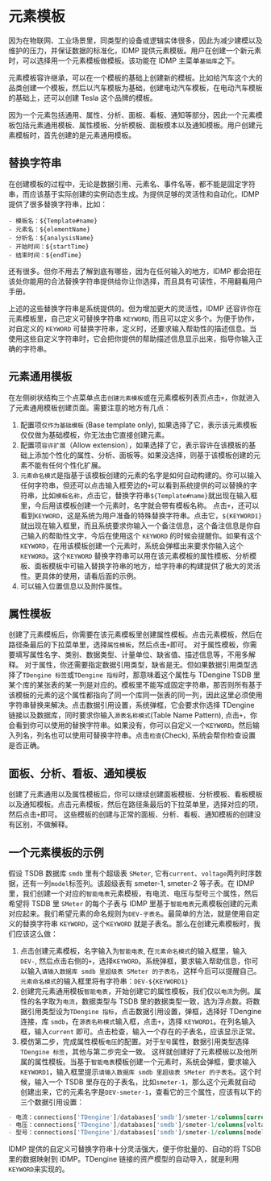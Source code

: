 # 元素模板

因为在物联网、工业场景里，同类型的设备或逻辑实体很多，因此为减少建模以及维护的压力，并保证数据的标准化，IDMP 提供元素模板。用户在创建一个新元素时，可以选择用一个元素模板做模板。该功能在 IDMP 主菜单`基础库`之下。

元素模板容许继承，可以在一个模板的基础上创建新的模板。比如给汽车这个大的品类创建一个模板，然后以汽车模板为基础，创建电动汽车模板，在电动汽车模板的基础上，还可以创建 Tesla 这个品牌的模板。

因为一个元素包括通用、属性、分析、面板、看板、通知等部分，因此一个元素模板包括元素通用模板、属性模板、分析模板、面板模本以及通知模板。用户创建元素模板时，首先创建的是元素通用模板。

## 替换字符串

在创建模板的过程中，无论是数据引用、元素名、事件名等，都不能是固定字符串，而应该基于实际创建的实例动态生成。为提供足够的灵活性和自动化，IDMP 提供了很多替换字符串，比如：

```shell
- 模板名：${Template#name}
- 元素名：${elementName}
- 分析名：${analysisName}
- 开始时间：${startTime}
- 结束时间：${endTime}
```

还有很多。但你不用去了解到底有哪些，因为在任何输入的地方，IDMP 都会把在该处你能用的合法替换字符串提供给你让你选择，而且具有可读性，不用翻看用户手册。

上述的这些替换字符串是系统提供的。但为增加更大的灵活性，IDMP 还容许你在元素模板里，自己定义可替换字符串 `KEYWORD`,  而且可以定义多个。为便于协作，对自定义的 `KEYWORD` 可替换字符串，定义时，还要求输入帮助性的描述信息。当使用这些自定义字符串时，它会把你提供的帮助描述信息显示出来，指导你输入正确的字符串。

## 元素通用模板

在左侧树状结构三个点菜单点击`创建元素模板`或在元素模板列表页点击`+`，你就进入了元素通用模板创建页面。需要注意的地方有几点：

1. 配置项`仅作为基础模板` (Base template only),  如果选择了它，表示该元素模板仅仅做为基础模板，你无法由它直接创建元素。
2. 配置项`容许扩展`（Allow extension），如果选择了它，表示容许在该模板的基础上添加个性化的属性、分析、面板等。如果没选择，则基于该模板创建的元素不能有任何个性化扩展。
3. `元素命名模式`是指基于该模板创建的元素的名字是如何自动构建的。你可以输入任何字符串，但还可以点击输入框旁边的`+`可以看到系统提供的可以替换的字符串，比如`模板名称`，点击它，替换字符串`${Template#name}`就出现在输入框里，今后用该模板创建一个元素时，名字就会带有模板名称。
  点击`+`，还可以看到`KEYWORD`，这是系统为用户准备的特殊替换字符串。点击它，`${KEYWORD1}`就出现在输入框里，而且系统要求你输入一个备注信息，这个备注信息是你自己输入的帮助性文字，今后在使用这个 `KEYWORD` 的时候会提醒你。如果有这个 `KEYWORD`，在用该模板创建一个元素时，系统会弹框出来要求你输入这个 `KEYWORD`。这个`KEYWORD` 替换字符串可以用在该元素模板的属性模板、分析模板、面板模板中可输入替换字符串的地方，给字符串的构建提供了极大的灵活性。更具体的使用，请看后面的示例。
4. 可以输入位置信息以及附件属性。

## 属性模板

创建了元素模板后，你需要在该元素模板里创建属性模板。点击元素模板，然后在路径条最后的下拉菜单里，选择`属性模板`，然后点击`+`即可。
对于属性模板，你需要填写属性名字、类别、数据类型、计量单位、缺省值、描述信息等，不用多解释。
对于属性，你还需要指定数据引用类型，缺省是无。但如果数据引用类型选择了`TDengine 标签`或`TDengine 指标`时，那意味着这个属性与 TDengine TSDB 里某个库的某张表的某一列是对应的。模板里不能写成固定字符串，那否则所有基于该模板的元素的这个属性都指向了同一个库同一张表的同一列，因此这里必须使用字符串替换来解决。点击数据引用设置，系统弹框，它会要求你选择 TDengine 链接以及数据库，同时要求你输入`源表名称模式`(Table Name Pattern), 点击`+`，你会看到你可以使用的替换字符串。如果没有，你可以自定义一个`KEYWORD`。然后输入列名，列名也可以使用可替换字符串。点击`检查`(Check), 系统会帮你检查设置是否正确。

## 面板、分析、看板、通知模板

创建了元素通用以及属性模板后，你可以继续创建面板模板、分析模板、看板模板以及通知模板。点击元素模板，然后在路径条最后的下拉菜单里，选择对应的项，然后点击`+`即可。
这些模板的创建与正常的面板、分析、看板、通知模板的创建没有区别，不做解释。

## 一个元素模板的示例

假设 TSDB 数据库 `smdb` 里有个超级表 `SMeter`,  它有`current`、`voltage`两列时序数据，还有一列`model`标签列。该超级表有 smeter-1, smeter-2 等子表。在 IDMP 里，我们创建一个对应的`智能电表`元素模板，有电流、电压与型号三个属性，然后希望将 TSDB 里 `SMeter` 的每个子表与 IDMP 里基于`智能电表`元素模板创建的元素对应起来。我们希望元素的命名规则为`DEV-子表名`。最简单的方法，就是使用自定义的替换字符串 `KEYWORD`，这个`KEYWORD` 就是子表名。那么在创建元素模板时，我们应该这么做：

1. 点击创建元素模板，名字输入为`智能电表`, 在`元素命名模式`的输入框里，输入`DEV-`, 然后点击右侧的`+`，选择`KEYWORD`。系统弹框，要求输入帮助信息，你可以输入`请输入数据库 smdb 里超级表 SMeter 的子表名`，这样今后可以提醒自己。`元素命名模式`的输入框里将有字符串：`DEV-${KEYWORD1}`
2. 创建完元素通用模板`智能电表`，开始创建它的属性模板，我们仅以`电流`为例。属性的名字取为`电流`，数据类型与 TSDB 里的数据类型一致，选为浮点数。将数据引用类型设为`TDengine 指标`，点击数据引用设置，弹框，选择好 TDengine 连接，库 `smdb`，在`源表名称模式`输入框，点击`+`，选择 `KEYWORD1`。在列名输入框，输入`current` 即可。点击检查，输入一个存在的子表名，应该显示正常。
3. 模仿第二步，完成属性模板`电压`的配置。对于`型号`属性，数据引用类型选择`TDengine 标签`，其他与第二步完全一致。
这样就创建好了元素模板以及他所属的属性模板。当基于`智能电表`模板创建一个元素时，系统会弹框，要求输入 `KEYWORD1`，输入框里提示`请输入数据库 smdb 里超级表 SMeter 的子表名`。这个时候，输入一个 TSDB 里存在的子表名，比如`smeter-1`，那么这个元素就自动创建出来，它的元素名字是`DEV-smeter-1`，查看它的三个属性，应该有以下的三个数据引用设置：

```sql
- 电流：connections['TDengine']/databases['smdb']/smeter-1/columns[current]
- 电压：connections['TDengine']/databases['smdb']/smeter-1/columns[voltage]
- 型号：connections['TDengine']/databases['smdb']/smeter-1/columns[model]
```
IDMP 提供的自定义可替换字符串十分灵活强大，便于你批量的、自动的将 TSDB 里的数据映射到 IDMP。TDengine 链接的资产模型的自动导入，就是利用`KEYWORD`来实现的。
